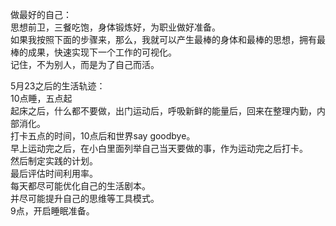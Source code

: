 做最好的自己：   
思想前卫，三餐吃饱，身体锻炼好，为职业做好准备。    
如果我按照下面的步骤来，那么，我就可以产生最棒的身体和最棒的思想，拥有最棒的成果，快速实现下一个工作的可视化。    
记住，不为别人，而是为了自己而活。   

5月23之后的生活轨迹：    
10点睡，五点起   
起床之后，什么都不要做，出门运动后，呼吸新鲜的能量后，回来在整理内勤，内部消化。    
打卡五点的时间，10点后和世界say goodbye。    
早上运动完之后，在小白里面列举自己当天要做的事，作为运动完之后打卡。    
然后制定实践的计划。    
最后评估时间利用率。    
每天都尽可能优化自己的生活剧本。   
并尽可能提升自己的思维等工具模式。   
9点，开启睡眠准备。    
